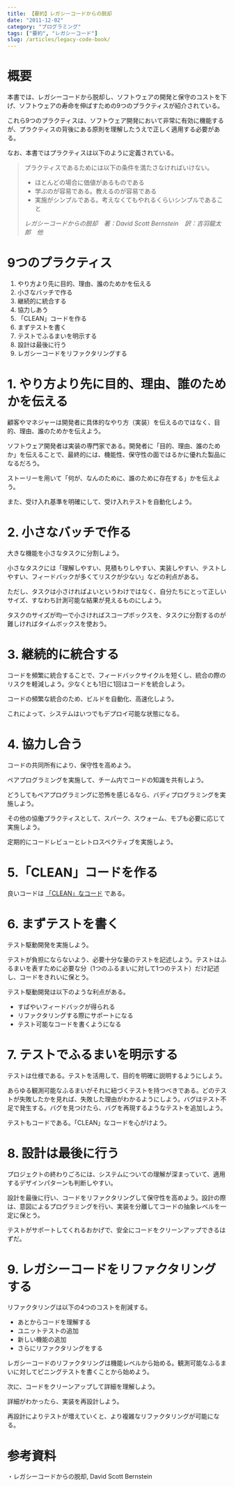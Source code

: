 ```yaml
---
title: 【要約】レガシーコードからの脱却
date: "2011-12-02"
category: "プログラミング"
tags: ["要約", "レガシーコード"]
slug: /articles/legacy-code-book/
---
```



# 概要
本書では、レガシーコードから脱却し、ソフトウェアの開発と保守のコストを下げ、ソフトウェアの寿命を伸ばすための9つのプラクティスが紹介されている。

これら9つのプラクティスは、ソフトウェア開発において非常に有効に機能するが、プラクティスの背後にある原則を理解したうえで正しく適用する必要がある。

なお、本書ではプラクティスは以下のように定義されている。

> プラクティスであるためには以下の条件を満たさなければいけない。  
> + ほとんどの場合に価値があるものである  
> + 学ぶのが容易である。教えるのが容易である  
> + 実施がシンプルである。考えなくてもやれるくらいシンプルであること  
>  
> <cite class="cite">レガシーコードからの脱却　著：David Scott Bernstein　訳：吉羽龍太郎　他</cite>

# 9つのプラクティス
1. やり方より先に目的、理由、誰のためかを伝える
1. 小さなバッチで作る
1. 継続的に統合する
1. 協力しあう
1. 「CLEAN」コードを作る
1. まずテストを書く
1. テストでふるまいを明示する
1. 設計は最後に行う
1. レガシーコードをリファクタリングする

# 1. やり方より先に目的、理由、誰のためかを伝える
顧客やマネジャーは開発者に具体的なやり方（実装）を伝えるのではなく、目的、理由、誰のためかを伝えよう。

ソフトウェア開発者は実装の専門家である。開発者に「目的、理由、誰のためか」を伝えることで、最終的には、機能性、保守性の面ではるかに優れた製品になるだろう。

ストーリーを用いて「何が、なんのために、誰のために存在する」かを伝えよう。

また、受け入れ基準を明確にして、受け入れテストを自動化しよう。

# 2. 小さなバッチで作る
大きな機能を小さなタスクに分割しよう。

小さなタスクには「理解しやすい、見積もりしやすい、実装しやすい、テストしやすい、フィードバックが多くてリスクが少ない」などの利点がある。

ただし、タスクは小さければよいというわけではなく、自分たちにとって正しいサイズ、すなわち計測可能な結果が見えるものにしよう。

タスクのサイズが均一で小さければスコープボックスを、タスクに分割するのが難しければタイムボックスを使おう。

# 3. 継続的に統合する
コードを頻繁に統合することで、フィードバックサイクルを短くし、統合の際のリスクを軽減しよう。少なくとも1日に1回はコードを統合しよう。

コードの頻繁な統合のため、ビルドを自動化、高速化しよう。

これによって、システムはいつでもデプロイ可能な状態になる。

# 4. 協力し合う
コードの共同所有により、保守性を高めよう。

ペアプログラミングを実施して、チーム内でコードの知識を共有しよう。

どうしてもペアプログラミングに恐怖を感じるなら、バディプログラミングを実施しよう。

その他の協働プラクティスとして、スパーク、スウォーム、モブも必要に応じて実施しよう。

定期的にコードレビューとレトロスペクティブを実施しよう。


# 5.「CLEAN」コードを作る
良いコードは
[「CLEAN」なコード](https://web.middenii.com/articles/design/clean-code/)
である。

# 6. まずテストを書く
テスト駆動開発を実施しよう。

テストが負担にならないよう、必要十分な量のテストを記述しよう。テストはふるまいを表すために必要な分（1つのふるまいに対して1つのテスト）だけ記述し、コードをきれいに保とう。

テスト駆動開発は以下のような利点がある。

+ すばやいフィードバックが得られる
+ リファクタリングする際にサポートになる
+ テスト可能なコードを書くようになる

# 7. テストでふるまいを明示する
テストは仕様である。テストを活用して、目的を明確に説明するようにしよう。

あらゆる観測可能なふるまいがそれに紐づくテストを持つべきである。どのテストが失敗したかを見れば、失敗した理由がわかるようにしよう。バグはテスト不足で発生する。バグを見つけたら、バグを再現するようなテストを追加しよう。

テストもコードである。「CLEAN」なコードを心がけよう。

# 8. 設計は最後に行う
プロジェクトの終わりごろには、システムについての理解が深まっていて、適用するデザインパターンも判断しやすい。

設計を最後に行い、コードをリファクタリングして保守性を高めよう。設計の際は、意図によるプログラミングを行い、実装を分離してコードの抽象レベルを一定に保とう。

テストがサポートしてくれるおかげで、安全にコードをクリーンアップできるはずだ。

# 9. レガシーコードをリファクタリングする
リファクタリングは以下の4つのコストを削減する。
+ あとからコードを理解する
+ ユニットテストの追加
+ 新しい機能の追加
+ さらにリファクタリングをする

レガシーコードのリファクタリングは機能レベルから始める。観測可能なふるまいに対してピニングテストを書くことから始めよう。

次に、コードをクリーンアップして詳細を理解しよう。

詳細がわかったら、実装を再設計しよう。

再設計によりテストが増えていくと、より複雑なリファクタリングが可能になる。


# 参考資料
・レガシーコードからの脱却, David Scott Bernstein